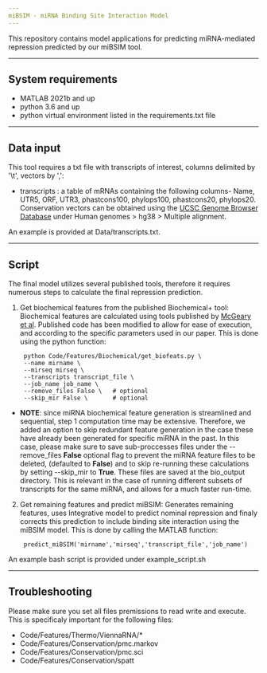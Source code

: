 ```yaml
---
miBSIM - miRNA Binding Site Interaction Model
---
```

This repository contains model applications for predicting miRNA-mediated repression predicted by our miBSIM tool. 

---
System requirements
---

- MATLAB 2021b and up
- python 3.6 and up
- python virtual environment listed in the requirements.txt file


---
Data input
---
This tool requires a txt file with transcripts of interest, columns delimited by '\t', vectors by ',':

 - transcripts :  a table of mRNAs containing the following columns- Name, UTR5, ORF, UTR3, phastcons100, phylops100, phastcons20, phylops20. 
   Conservation vectors can be obtained using the [UCSC Genome Browser Database](https://hgdownload.soe.ucsc.edu/downloads.html) under Human genomes > hg38 > Multiple alignment.

An example is provided at Data/transcripts.txt.

---
Script
---
The final model utilizes several published tools, therefore it requires numerous steps to calculate the final repression prediction. 

1. Get biochemical features from the published Biochemical+ tool: 
	Biochemical features are calculated using tools published by [McGeary et al](https://github.com/kslin/miRNA_models).
	Published code has been modified to allow for ease of execution, and according to the specific parameters used in our paper.
	This is done using the python function:

		python Code/Features/Biochemical/get_biofeats.py \
		--name mirname \
		--mirseq mirseq \
		--transcripts transcript_file \
		--job_name job_name \ 
		--remove_files False \   # optional
		--skip_mir False \       # optional                                

* **NOTE**: since miRNA biochemical feature generation is streamlined and sequential, step 1 computation time may be extensive. 
Therefore, we added an option to skip redundant feature generation in the case these have already been generated for specific miRNA in the past.
In this case, please make sure to save sub-proccesses files under the --remove_files **False** optional flag to prevent the miRNA feature files to be deleted,
(defaulted to **False**) and to skip re-running these calculations by setting --skip_mir to **True**. These files are saved at the bio_output directory.
This is relevant in the case of running different subsets of transcripts for the same miRNA, and allows for a much faster run-time.


2. Get remaining features and predict miBSIM: 
	Generates remaining features, uses Integrative model to predict nominal repression and finaly corrects this prediction to include
	binding site interaction using the miBSIM model. This is done by calling the MATLAB function:

		predict_miBSIM('mirname','mirseq','transcript_file','job_name')

An example bash script is provided under example_script.sh

---
Troubleshooting
---
Please make sure you set all files premissions to read write and execute. This is specificaly important for the following files:

- Code/Features/Thermo/ViennaRNA/*
- Code/Features/Conservation/pmc.markov
- Code/Features/Conservation/pmc.sci
- Code/Features/Conservation/spatt
